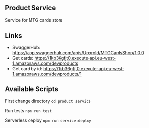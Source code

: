 ## Product Service
Service for MTG cards store

## Links
- SwaggerHub: https://app.swaggerhub.com/apis/Uporold/MTGCardsShop/1.0.0
- Get cards: https://1kb36gfjt0.execute-api.eu-west-1.amazonaws.com/dev/products
- Get card by id: https://1kb36gfjt0.execute-api.eu-west-1.amazonaws.com/dev/products/1


## Available Scripts
First change directory ```cd product service```

Run tests ```npm run test```

Serverless deploy ```npm run service:deploy```



 
